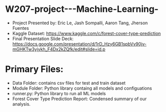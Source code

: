 # W207-project---Machine-Learning-

- Project Presented by: Eric Le, Jash Sompalli, Aaron Tang, Jherson Fuentes
- Kaggle Dataset: https://www.kaggle.com/c/forest-cover-type-prediction
- Final Presentation Slide Deck: https://docs.google.com/presentation/d/1rD_Hzy6GB1spbVv90jv-mGHKTw3yjykh_F4Dx2kZQfk/edit#slide=id.p


# Primary Files:
- Data Folder: contains csv files for test and train dataset
- Module Folder: Python library containg all models and configuations 
- runner.py: Python library to run all ML models
- Forest Cover Type Prediction Report: Condensed summary of our analysis.

